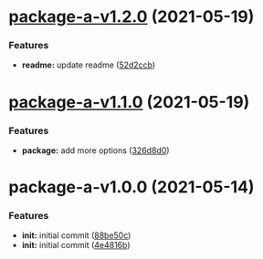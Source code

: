 # [package-a-v1.2.0](https://github.com/nellyk/yarn-2-semantic-release-demo/compare/package-a-v1.1.0...package-a-v1.2.0) (2021-05-19)


### Features

* **readme:** update readme ([52d2ccb](https://github.com/nellyk/yarn-2-semantic-release-demo/commit/52d2ccb1606f779af225f06e2c3a5a023327ba77))

# [package-a-v1.1.0](https://github.com/nellyk/yarn-2-semantic-release-demo/compare/package-a-v1.0.0...package-a-v1.1.0) (2021-05-19)


### Features

* **package:** add more options ([326d8d0](https://github.com/nellyk/yarn-2-semantic-release-demo/commit/326d8d0e755addafdde764d49267337ab519b4a6))

# package-a-v1.0.0 (2021-05-14)


### Features

* **init:** initial commit ([88be50c](https://github.com/nellyk/yarn-2-semantic-release-demo/commit/88be50c4b957bf7dc81394bb1d46a9f8af9dc5b4))
* **init:** initial commit ([4e4816b](https://github.com/nellyk/yarn-2-semantic-release-demo/commit/4e4816b76c15328255e235b46543c010bbdf6618))
